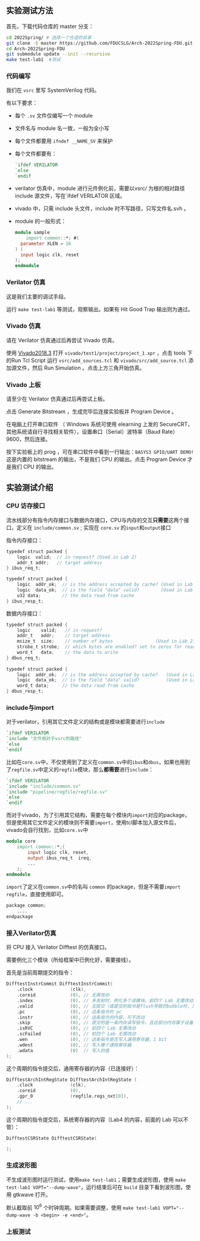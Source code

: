 ## 实验测试方法

首先，下载代码仓库的 master 分支：

```bash
cd 2022Spring/ # 选择一个合适的目录
git clone -b master https://github.com/FDUCSLG/Arch-2022Spring-FDU.git  #下载仓库的master分支
cd Arch-2022Spring-FDU
git submodule update --init --recursive
make test-lab1  #测试
```

### 代码编写

我们在 `vsrc` 里写 SystemVerilog 代码。

有以下要求：

- 每个 `.sv` 文件仅编写一个 module

- 文件名与 module 名一致，一般为全小写

- 每个文件都要用 `ifndef __NAME_SV` 来保护

- 每个文件都要有：

  ```verilog
  `ifdef VERILATOR
  `else
  `endif
  ```

- verilator 仿真中，module 进行元件例化前，需要以vsrc/ 为根的相对路径 include 源文件，写在`ifdef VERILATOR 区域。

- vivado 中，只需 include 头文件，include 时不写路径，只写文件名.svh 。

- module 的一般形式：

  ```verilog
  module sample
      import common::*; #(
  	parameter XLEN = 16
  ) (
  	input logic clk, reset
  );
  endmodule
  ```

### Verilator 仿真

这是我们主要的调试手段。

运行 `make test-lab1` 等测试，观察输出。如果有 Hit Good Trap 输出则为通过。

### Vivado 仿真

请在 Verilator 仿真通过后再尝试 Vivado 仿真。

使用 [Vivado2018.3](./参考资料.md) 打开 `vivado/test1/project/project_1.xpr` ，点击 tools 下的Run Tcl Script 运行 `vsrc/add_sources.tcl` 和 `vivado/src/add_source.tcl` 添加源文件，然后 Run Simulation 。点击上方三角开始仿真。

### Vivado 上板

请至少在 Verilator 仿真通过后再尝试上板。

点击 Generate Bitstream ，生成完毕后连接实验板并 Program Device 。

在电脑上打开串口软件 （ Windows 系统可使用 elearning 上发的 SecureCRT，其他系统请自行寻找相关软件），设置串口（Serial）波特率（Baud Rate）9600，然后连接。

按下实验板上的 prog ，可在串口软件中看到一行输出：`BASYS3 GPIO/UART DEMO!` 这是内置的 bitstream 的输出，不是我们 CPU 的输出。点击 Program Device 才是我们 CPU 的输出。

## 实验测试介绍

### CPU 访存接口

流水线部分有指令内存接口与数据内存接口，CPU与内存的交互**只需要**这两个接口，定义在 `include/common.sv` ; 实现在 `core.sv` 的`input`和`output`接口

指令内存接口：

```verilog
typedef struct packed {
    logic  valid;  // in request? (Used in Lab 2)
    addr_t addr;   // target address
} ibus_req_t;

typedef struct packed {
    logic  addr_ok;  // is the address accepted by cache? (Used in Lab 2)
    logic  data_ok;  // is the field "data" valid?		  (Used in Lab 2)
    u32 data;        // the data read from cache
} ibus_resp_t;
```

数据内存接口：

```verilog
typedef struct packed {
    logic    valid;   // in request?
    addr_t   addr;    // target address
    msize_t  size;    // number of bytes				(Used in Lab 2)
    strobe_t strobe;  // which bytes are enabled? set to zeros for read request (in Lab 1, it is either '0(0x0) or '1(0xff))
    word_t   data;    // the data to write
} dbus_req_t;
 
typedef struct packed {
    logic  addr_ok;  // is the address accepted by cache?	(Used in Lab 2)
    logic  data_ok;  // is the field "data" valid?			(Used in Lab 2)
    word_t data;     // the data read from cache
} dbus_resp_t;
```

### include与import

对于verilator，引用其它文件定义的结构或是模块都需要进行`include`

```verilog
`ifdef VERILATOR
`include "文件相对于vsrc的路径"
`else
`endif
```

比如在`core.sv`中，不仅使用到了定义在`common.sv`中的`ibus`和`dbus`，如果也用到了`regfile.sv`中定义的`regfile`模块，那么**都需要**进行`include`：

```verilog
`ifdef VERILATOR
`include "include/common.sv"
`include "pipeline/regfile/regfile.sv"
`else
`endif
```

而对于vivado，为了引用其它结构，需要在每个模块内`import`对应的package，但是使用其它文件定义的模块则不需要`import`，使用tcl脚本加入源文件后，vivado会自行找到，比如`core.sv`中

```verilog
module core
    import common::*;(
		input logic clk, reset,
		output ibus_req_t  ireq,
		...
    );
endmodule
```

`import`了定义在`common.sv`中的名叫 `common` 的package，但是不需要`import regfile`，直接使用即可。

```verilog
package common;
    ....
endpackage
```

### 接入Verilator仿真

将 CPU 接入 Verilator Difftest 的仿真接口。

需要例化三个模块（所给框架中已例化好，需要接线）。

首先是当前周期提交的指令：

```verilog
DifftestInstrCommit DifftestInstrCommit(
    .clock              (clk),
    .coreid             (0), // 无需改动
    .index              (0), // 多发射时，例化多个该模块。前四个 Lab 无需改动它
    .valid              (0), // 无提交（或提交的指令是flush导致的bubble时，为0）
    .pc                 (0), // 这条指令的 pc
    .instr              (0), // 这条指令的内容，可不改动
    .skip               (0), // 提交的是一条内存读写指令，且这部分内存属于设备（addr[31] == 0）时，skip为1
    .isRVC              (0), // 前四个 Lab 无需改动
    .scFailed           (0), // 前四个 Lab 无需改动
    .wen                (0), // 这条指令是否写入通用寄存器，1 bit
    .wdest              (0), // 写入哪个通用寄存器
    .wdata              (0)  // 写入的值
);
```

这个周期的指令提交后，通用寄存器的内容（已连接好）：

```verilog
DifftestArchIntRegState DifftestArchIntRegState (
    .clock              (clk),
    .coreid             (0),
    .gpr_0              (regfile.regs_nxt[0]),
    // ...
);
```

这个周期的指令提交后，系统寄存器的内容（Lab4 的内容，前面的 Lab 可以不管）：

```verilog
DifftestCSRState DifftestCSRState(

);
```

### 生成波形图

不生成波形图时运行测试，使用`make test-lab1`；需要生成波形图，使用 `make test-lab1 VOPT="--dump-wave"`，运行结束后可在 `build` 目录下看到波形图，使用 gtkwave 打开。

默认截取前 $10^6$ 个时钟周期。如果需要调整，使用 `make test-lab1 VOPT="--dump-wave -b <begin> -e <end>"`。

### 上板测试



